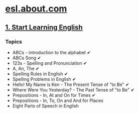 # [esl.about.com](esl.about.com)

## [1. Start Learning English](http://esl.about.com/od/beginningenglish/u/start.htm)

### Topics

- ABCs - introduction to the alphabet ✔
- ABCs Song ✔
- 123s - Spelling and Pronunciation ✔
- A, An, The ✔
- Spelling Rules in English ✔
- Spelling Problems in English ✔
- Hello! My Name is Ken - The Present Tense of "to Be" ✔
- Where Were You Yesterday? - The Past Tense of "to Be" ✔
- Prepositions - In, At and On for Times ✔
- Prepositions - In, To, On and And for Places
- Eight Parts of Speech in English
